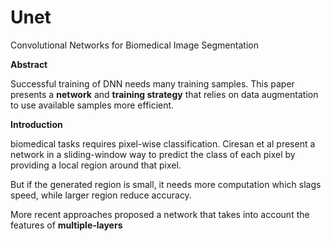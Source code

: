 # Unet

Convolutional Networks for Biomedical Image Segmentation 

**Abstract**

Successful training of DNN needs many training samples. This paper presents a **network** and **training strategy** that relies on data augmentation to use available samples more efficient.



**Introduction**

 biomedical tasks requires pixel-wise classification.  Ciresan et al  present a network in a sliding-window way to predict the class of each pixel by providing a local region around that pixel.

But if the generated region is small, it needs more computation which slags speed, while larger region reduce accuracy.

More recent approaches proposed a network that takes into account the features of **multiple-layers** 



